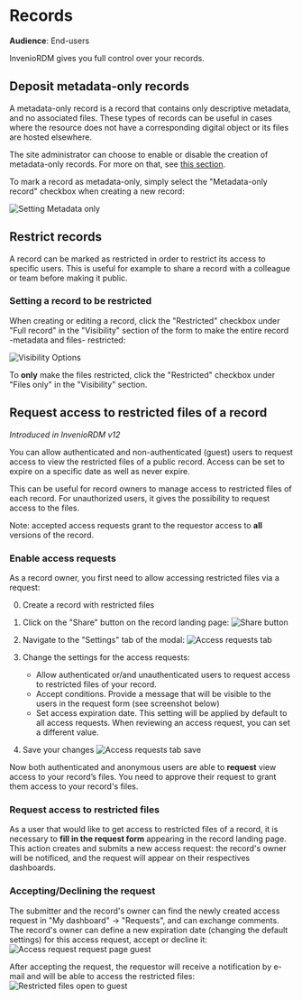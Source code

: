 # Records

**Audience**: End-users

InvenioRDM gives you full control over your records.

## Deposit metadata-only records

A metadata-only record is a record that contains only descriptive metadata, and no associated files. These types of records can be useful in cases where the resource does not have a corresponding digital object or its files are hosted elsewhere.

The site administrator can choose to enable or disable the creation of metadata-only records. For more on that, see [this section](../operate/customize/metadata/metadata_only.md).

To mark a record as metadata-only, simply select the "Metadata-only record" checkbox when creating a new record:

![Setting Metadata only](./imgs/records/meta_data_only.png)


## Restrict records

A record can be marked as restricted in order to restrict its access to specific users. This is useful for example to share a record with a colleague or team before making it public.

### Setting a record to be restricted

When creating or editing a record, click the "Restricted" checkbox under "Full record" in the "Visibility" section of the form to make the entire record -metadata and files- restricted:

![Visibility Options](./imgs/records/visibility_options.png)

To **only** make the files restricted, click the "Restricted" checkbox under "Files only" in the "Visibility" section.


## Request access to restricted files of a record

_Introduced in InvenioRDM v12_

You can allow authenticated and non-authenticated (guest) users to request access to view the restricted files of a public record. Access can be set to expire on a specific date as well as never expire.

This can be useful for record owners to manage access to restricted files of each record. For unauthorized users, it gives the possibility to request access to the files.

Note: accepted access requests grant to the requestor access to **all** versions of the record.

### Enable access requests

As a record owner, you first need to allow accessing restricted files via a request:

0. Create a record with restricted files

1. Click on the "Share" button on the record landing page:
![Share button](./imgs/records/access_request_share_button.png)

2. Navigate to the "Settings" tab of the modal:
![Access requests tab](./imgs/records/access_requests_tab.png)

3. Change the settings for the access requests:

    * Allow authenticated or/and unauthenticated users to request access to restricted files of your record.
    * Accept conditions. Provide a message that will be visible to the users in the request form (see screenshot below)
    * Set access expiration date. This setting will be applied by default to all access requests. When reviewing an access request, you can set a different value.

4. Save your changes
![Access requests tab save](./imgs/records/access_requests_tab_save.png)

Now both authenticated and anonymous users are able to **request** view access to your record’s files. You need to approve their request to grant them access to your record's files.

### Request access to restricted files

As a user that would like to get access to restricted files of a record, it is necessary to **fill in the request form** appearing in the record landing page. This action creates and submits a new access request: the record's owner will be notificed, and the request will appear on their respectives dashboards.

### Accepting/Declining the request

The submitter and the record's owner can find the newly created access request in "My dashboard" -> "Requests", and can exchange comments. The record's owner can define a new expiration date (changing the default settings) for this access request, accept or decline it:
![Access request request page guest](./imgs/records/access_request_request_page_guest.png)

After accepting the request, the requestor will receive a notification by e-mail and will be able to access the restricted files:
![Restricted files open to guest](./imgs/records/restricted_files_open_to_guest.png)
